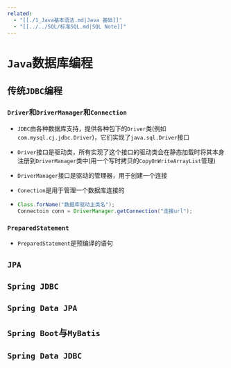 ```yaml
---
related:
  - "[[./1_Java基本语法.md|Java 基础]]"
  - "[[../../SQL/标准SQL.md|SQL Note]]"
---
```


# `Java`数据库编程

## 传统`JDBC`编程

### `Driver`和`DriverManager`和`Connection`

- `JDBC`由各种数据库支持，提供各种包下的`Driver`类(例如`com.mysql.cj.jdbc.Driver`)，它们实现了`java.sql.Driver`接口
- `Driver`接口是驱动类，所有实现了这个接口的驱动类会在静态加载时将其本身注册到`DriverManager`类中(用一个写时拷贝的`CopyOnWriteArrayList`管理)
- `DriverManager`接口是驱动的管理器，用于创建一个连接
- `Conection`是用于管理一个数据库连接的

- ```java
  Class.forName("数据库驱动主类名");
  Connectoin conn = DriverManager.getConnection("连接url");
  ```

### `PreparedStatement`

- `PreparedStatement`是预编译的语句

## `JPA`

## `Spring JDBC`

## `Spring Data JPA`

## `Spring Boot`与`MyBatis`

## `Spring Data JDBC`
